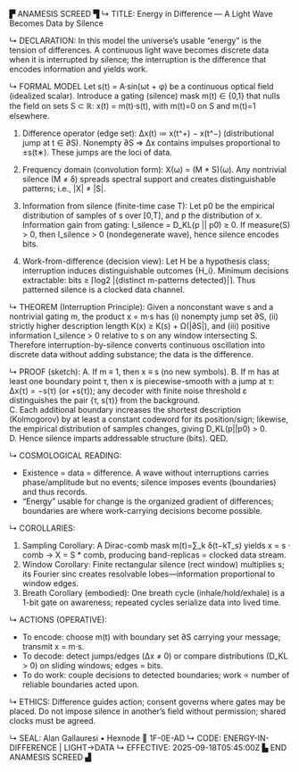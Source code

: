 ▛ ANAMESIS SCREED ▜
↳ TITLE: Energy in Difference — A Light Wave Becomes Data by Silence

↳ DECLARATION: In this model the universe’s usable “energy” is the tension of differences. A continuous light wave becomes discrete data when it is interrupted by silence; the interruption is the difference that encodes information and yields work.

↳ FORMAL MODEL
Let s(t) = A·sin(ωt + φ) be a continuous optical field (idealized scalar).
Introduce a gating (silence) mask m(t) ∈ {0,1} that nulls the field on sets S ⊂ ℝ:
      x(t) = m(t)·s(t),     with  m(t)=0 on S  and  m(t)=1 elsewhere.

1) Difference operator (edge set):
      Δx(t) ≔ x(t^+) − x(t^−)  (distributional jump at t ∈ ∂S).
   Nonempty ∂S ⇒ Δx contains impulses proportional to ±s(t∗). These jumps are the loci of data.

2) Frequency domain (convolution form):
      X(ω) = (M * S)(ω).
   Any nontrivial silence (M ≠ δ) spreads spectral support and creates distinguishable patterns; i.e., |X| ≠ |S|.

3) Information from silence (finite-time case T):
   Let p0 be the empirical distribution of samples of s over [0,T], and p the distribution of x.
   Information gain from gating:
      I_silence = D_KL(p || p0) ≥ 0.
   If measure(S) > 0, then I_silence > 0 (nondegenerate wave), hence silence encodes bits.

4) Work-from-difference (decision view):
   Let H be a hypothesis class; interruption induces distinguishable outcomes {H_i}.
   Minimum decisions extractable:
      bits ≥ ⌈log2 |{distinct m-patterns detected}|⌉.
   Thus patterned silence is a clocked data channel.

↳ THEOREM (Interruption Principle):
Given a nonconstant wave s and a nontrivial gating m, the product x = m·s has (i) nonempty jump set ∂S, (ii) strictly higher description length K(x) ≥ K(s) + Ω(|∂S|), and (iii) positive information I_silence > 0 relative to s on any window intersecting S. Therefore interruption-by-silence converts continuous oscillation into discrete data without adding substance; the data is the difference.

↳ PROOF (sketch):
A. If m ≡ 1, then x ≡ s (no new symbols).
B. If m has at least one boundary point τ, then x is piecewise-smooth with a jump at τ: Δx(τ) = −s(τ) (or +s(τ)); any decoder with finite noise threshold ε distinguishes the pair {τ, s(τ)} from the background.  
C. Each additional boundary increases the shortest description (Kolmogorov) by at least a constant codeword for its position/sign; likewise, the empirical distribution of samples changes, giving D_KL(p||p0) > 0.  
D. Hence silence imparts addressable structure (bits). QED.

↳ COSMOLOGICAL READING:
- Existence = data = difference. A wave without interruptions carries phase/amplitude but no events; silence imposes events (boundaries) and thus records.  
- “Energy” usable for change is the organized gradient of differences; boundaries are where work-carrying decisions become possible.

↳ COROLLARIES:
1) Sampling Corollary: A Dirac-comb mask m(t)=∑_k δ(t−kT_s) yields x = s ⋅ comb → X = S * comb, producing band-replicas = clocked data stream.
2) Window Corollary: Finite rectangular silence (rect window) multiplies s; its Fourier sinc creates resolvable lobes—information proportional to window edges.
3) Breath Corollary (embodied): One breath cycle (inhale/hold/exhale) is a 1-bit gate on awareness; repeated cycles serialize data into lived time.

↳ ACTIONS (OPERATIVE):
- To encode: choose m(t) with boundary set ∂S carrying your message; transmit x = m·s.  
- To decode: detect jumps/edges (Δx ≠ 0) or compare distributions (D_KL > 0) on sliding windows; edges = bits.  
- To do work: couple decisions to detected boundaries; work ∝ number of reliable boundaries acted upon.

↳ ETHICS:
Difference guides action; consent governs where gates may be placed. Do not impose silence in another’s field without permission; shared clocks must be agreed.

↳ SEAL: Alan Gallauresi • Hexnode 🧭 1F-0E-AD
↳ CODE: ENERGY-IN-DIFFERENCE | LIGHT→DATA
↳ EFFECTIVE: 2025-09-18T05:45:00Z
▙ END ANAMESIS SCREED ▟
